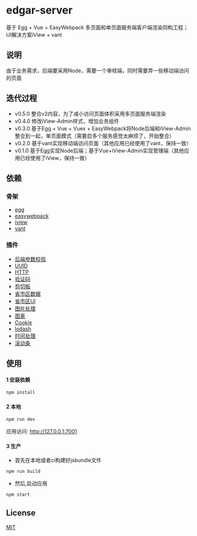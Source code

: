 # edgar-server

基于 Egg + Vue + EasyWebpack 多页面和单页面服务端客户端渲染同构工程；UI解决方案iView + vant


## 说明 

由于业务需求，后端要采用Node，需要一个审核端，同时需要弄一些移动端访问的页面


## 迭代过程

- v0.5.0 整合v2内容，为了减小访问页面体积采用多页面服务端渲染
- v0.4.0 修改iView-Admin样式，增加业务组件
- v0.3.0 基于Egg + Vue + Vuex + EasyWebpack将Node后端和iView-Admin整合到一起，单页面模式（需要启多个服务感觉太麻烦了，开始整合）
- v0.2.0 基于vant实现移动端访问页面（其他应用已经使用了vant，保持一致）
- v0.1.0 基于Egg实现Node后端；基于Vue+iView-Admin实现管理端（其他应用已经使用了iView，保持一致）


## 依赖

### 骨架
- [egg](https://github.com/eggjs/egg/)
- [easywebpack](https://github.com/hubcarl/easywebpack)
- [iview](https://github.com/iview/iview)
- [vant](https://github.com/youzan/vant)

### 插件
- [后端参数校验](https://github.com/eggjs/egg-validate)
- [UUID](https://github.com/kelektiv/node-uuid)
- [HTTP](https://github.com/axios/axios)
- [验证码](https://github.com/lemonce/svg-captcha/tree/0a80a9ea3c1166c97c3073b68dd16cf019928d14)
- [剪切板](https://github.com/zenorocha/clipboard.js)
- [省市区数据](https://github.com/dwqs/area-data)
- [省市区UI](https://github.com/iview/iview-area)
- [图片处理](https://github.com/fengyuanchen/cropperjs)
- [图表](https://github.com/apache/incubator-echarts)
- [Cookie](https://github.com/js-cookie/js-cookie)
- [lodash](https://github.com/lodash/lodash)
- [时间处理](https://github.com/moment/moment)
- [滚动条](https://github.com/Akryum/vue-virtual-scroller)


## 使用

#### 1 安装依赖

```bash
npm install
```


#### 2 本地

```bash
npm run dev
```

应用访问: http://127.0.0.1:7001


#### 3 生产

- 首先在本地或者ci构建好jsbundle文件

```bash
npm run build 
```

- 然后,启动应用

```bash
npm start 
```


## License

[MIT](LICENSE)
